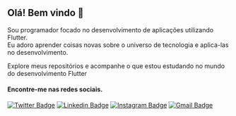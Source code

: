 
## Olá! Bem vindo 👋


Sou programador focado no desenvolvimento de aplicações utilizando Flutter.   
Eu adoro aprender coisas novas sobre o universo de tecnologia e aplica-las no desenvolvimento.   

Explore meus repositórios e acompanhe o que estou estudando no mundo do desenvolvimento Flutter

#### Encontre-me nas redes sociais.

[![Twitter Badge](https://img.shields.io/badge/-@NitoB__a-9d3be1?style=flat-square&labelColor=6a2799&logo=twitter&logoColor=white&link=https://twitter.com/NitoB_a)](https://twitter.com/NitoB_a)     [![Linkedin Badge](https://img.shields.io/badge/-Bruno%20Santos-9d3be1?style=flat-square&labelColor=6a2799&logo=Linkedin&logoColor=white&link=https://www.linkedin.com/in/bruno-santos-882173161)](https://www.linkedin.com/in/bruno-santos-882173161)     [![Instagram Badge](https://img.shields.io/badge/-@nito__b.a-9d3be1?style=flat-square&labelColor=6a2799&logo=Instagram&logoColor=white&link=https://instagram.com/nito_b.a)](https://instagram.com/nito_b.a)     [![Gmail Badge](https://img.shields.io/badge/-bruno.santos@ifpi.edu.br-9d3be1?style=flat-square&labelColor=6a2799&logo=Gmail&logoColor=white&link=mailto:nito.ba.dev@gmail.com)](nito.ba.dev@gmail.com)


